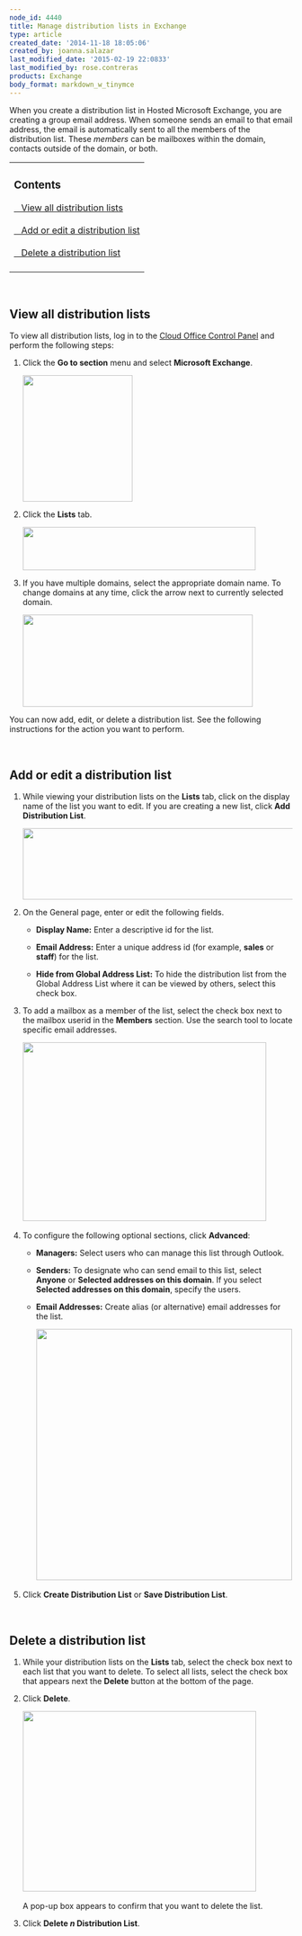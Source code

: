 ```yaml
---
node_id: 4440
title: Manage distribution lists in Exchange
type: article
created_date: '2014-11-18 18:05:06'
created_by: joanna.salazar
last_modified_date: '2015-02-19 22:0833'
last_modified_by: rose.contreras
products: Exchange
body_format: markdown_w_tinymce
---
```


When you create a distribution list in Hosted Microsoft Exchange, you are creating a group email address. When someone sends an email to that email address, the email is automatically sent to all the members of the distribution list. These *members* can be mailboxes within the domain, contacts outside of the domain, or both. 

<table>
	<tr>
		<td><h3>Contents</h3>
			<a href="#viewall">&nbsp;&nbsp;&nbsp;View all distribution lists</a>
			<br />
			<br />
			<a href="#addedit">&nbsp;&nbsp;&nbsp;Add or edit a distribution list</a>
			<br />
			<br />
			<a href="#delete">&nbsp;&nbsp;&nbsp;Delete a distribution list</a>
			<br />
			<br />
		</td>
	</tr>
</table>
<p>&nbsp;</p>

<a id="viewall"> </a>
## View all distribution lists

To view all distribution lists, log in to the [Cloud Office Control Panel](https://cp.rackspace.com/) and perform the following steps:

1. Click the **Go to section** menu and select **Microsoft Exchange**.
	
    <img alt="" height="225" src="/knowledge_center/sites/default/files/field/image/dl1.png" width="195"  />

2. Click the **Lists** tab.

	<img alt="" height="77" src="/knowledge_center/sites/default/files/field/image/DL6.png" width="414"  />

3. If you have multiple domains, select the appropriate domain name. To change domains at any time, click the arrow next to currently selected domain.

    <img alt="" height="164" src="/knowledge_center/sites/default/files/field/image/DL7.png" width="409"  />

You can now add, edit, or delete a distribution list. See the following instructions for the action you want to perform.

<br />

<a id="addedit"> </a>
## Add or edit a distribution list

1. While viewing your distribution lists on the **Lists** tab, click on the display name of the list you want to edit. If you are creating a new list, click **Add Distribution List**.
	
	<img alt="" height="127" src="/knowledge_center/sites/default/files/field/image/DL11.png" width="552"  />

2. On the General page, enter or edit the following fields.

    - **Display Name:** Enter a descriptive id for the list.

    - **Email Address:** Enter a unique address id (for example, **sales** or **staff**) for the list.

    - **Hide from Global Address List:** To hide the distribution list from the Global Address List where it can be viewed by others, select this check box.
 
3. To add a mailbox as a member of the list, select the check box next to the mailbox userid in the **Members** section. Use the search tool to locate specific email addresses.

	<img alt="" height="318" src="/knowledge_center/sites/default/files/field/image/DL8.png" width="433"  />​

4. To configure the following optional sections, click **Advanced**: 

    - **Managers:** Select users who can manage this list through Outlook.
	
    - **Senders:** To designate who can send email to this list, select **Anyone** or **Selected addresses on this domain**. If you select **Selected addresses on this domain**, specify the users. 

    - **Email Addresses:** Create alias (or alternative) email addresses for the list.  

		​<img alt="" height="447" src="/knowledge_center/sites/default/files/field/image/DL9_0.png" width="455"  />

5. Click **Create Distribution List** or **Save Distribution List**.

<br />

<a id="delete"> </a>
## Delete a distribution list

1. While your distribution lists on the **Lists** tab, select the check box next to each list that you want to delete. To select all lists, select the check box that appears next the **Delete** button at the bottom of the page.
 
2. Click **Delete**.

    <img alt="" height="321" src="/knowledge_center/sites/default/files/field/image/DL10.png" width="415"  />​

    A pop-up box appears to confirm that you want to delete the list. 

3. Click **Delete *n* Distribution List**.


<p>&nbsp;</p>
